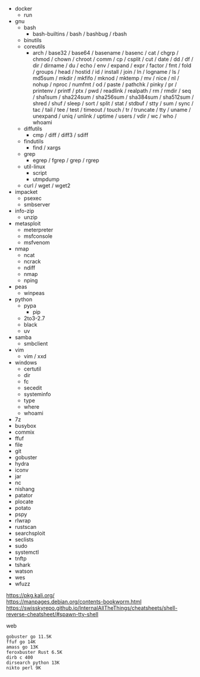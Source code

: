 - docker
  - run
- gnu
  - bash
    - bash-builtins / bash / bashbug / rbash
  - binutils
  - coreutils
    - arch / base32 / base64 / basename / basenc / cat / chgrp / chmod / chown / chroot / comm / cp / csplit / cut / date / dd / df / dir / dirname / du / echo / env / expand / expr / factor / fmt / fold / groups / head / hostid / id / install / join / ln / logname / ls / md5sum / mkdir / mkfifo / mknod / mktemp / mv / nice / nl / nohup / nproc / numfmt / od / paste / pathchk / pinky / pr / printenv / printf / ptx / pwd / readlink / realpath / rm / rmdir / seq / sha1sum / sha224sum / sha256sum / sha384sum / sha512sum / shred / shuf / sleep / sort / split / stat / stdbuf / stty / sum / sync / tac / tail / tee / test / timeout / touch / tr / truncate /  tty / uname / unexpand / uniq / unlink / uptime / users / vdir / wc / who / whoami
  - diffutils
    - cmp / diff / diff3 / sdiff
  - findutils
    - find / xargs
  - grep
    - egrep / fgrep / grep / rgrep
  - util-linux
    - script
    - utmpdump
  - curl / wget / wget2
- impacket
  - psexec
  - smbserver
- info-zip
  - unzip
- metasploit
  - meterpreter
  - msfconsole
  - msfvenom
- nmap
  - ncat
  - ncrack
  - ndiff
  - nmap
  - nping
- peas
  - winpeas
- python
  - pypa
    - pip
  - 2to3-2.7
  - black
  - uv
- samba
  - smbclient
- vim
  - vim / xxd
- windows
  - certutil
  - dir
  - fc
  - secedit
  - systeminfo
  - type
  - where
  - whoami
- 7z
- busybox
- commix
- ffuf
- file
- git
- gobuster
- hydra
- iconv
- jar
- nc
- nishang
- patator
- plocate
- potato
- pspy
- rlwrap
- rustscan
- searchsploit
- seclists
- sudo
- systemctl
- tnftp
- tshark
- watson
- wes
- wfuzz

https://pkg.kali.org/  
https://manpages.debian.org/contents-bookworm.html  
https://swisskyrepo.github.io/InternalAllTheThings/cheatsheets/shell-reverse-cheatsheet/#spawn-tty-shell

web
```
gobuster go 11.5K
ffuf go 14K
amass go 13K
feroxbuster Rust 6.5K
dirb c 400
dirsearch python 13K
nikto perl 9K
```

